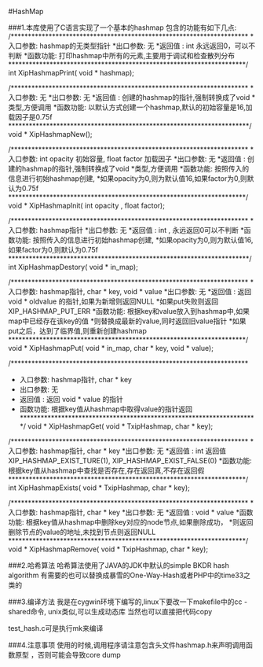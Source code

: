 #HashMap

###1.本库使用了C语言实现了一个基本的hashmap
包含的功能有如下几点:
/*********************************************************************
 *入口参数: hashmap的无类型指针
 *出口参数: 无
 *返回值  : int 永远返回0，可以不判断
 *函数功能: 打印hashmap中所有的元素,主要用于调试和检查散列分布
 *********************************************************************/
int XipHashmapPrint( void * hashmap);

/*********************************************************************
 *入口参数: 无
 *出口参数: 无
 *返回值  : 创建的hashmap的指针,强制转换成了void *类型,方便调用
 *函数功能: 以默认方式创建一个hashmap,默认的初始容量是16,加载因子是0.75f
 **********************************************************************/
void * XipHashmapNew();

/*********************************************************************
 *入口参数: int opacity 初始容量,  float factor 加载因子
 *出口参数: 无
 *返回值  : 创建的hashmap的指针,强制转换成了void *类型,方便调用
 *函数功能: 按照传入的信息进行初始hashmap创建,
 *如果opacity为0,则为默认值16,如果factor为0,则默认为0.75f
 *********************************************************************/
void * XipHashmapInit( int opacity , float factor);

/*********************************************************************
 *入口参数: hashmap指针
 *出口参数: 无
 *返回值  : int , 永远返回0可以不判断
 *函数功能: 按照传入的信息进行初始hashmap创建,
 *如果opacity为0,则为默认值16,如果factor为0,则默认为0.75f
 **********************************************************************/
int XipHashmapDestory( void * in_map);

/*********************************************************************
 *入口参数: hashmap指针, char * key, void * value
 *出口参数: 无
 *返回值  : 返回 void * oldvalue 的指针,如果为新增则返回NULL
 *如果put失败则返回XIP_HASHMAP_PUT_ERR
 *函数功能: 根据key和value放入到hashmap中,如果map中已经存在该key的值
 *则替换成最新的value,同时返回旧value指针
 *如果put之后，达到了临界值,则重新创建hashmap
 *********************************************************************/
void * XipHashmapPut( void * in_map, char * key, void * value);

/*********************************************************************
 * 入口参数: hashmap指针, char * key
 * 出口参数: 无
 * 返回值  : 返回 void * value 的指针
 * 函数功能: 根据key值从hashmap中取得value的指针返回
 *********************************************************************/
void * XipHashmapGet( void * TxipHashmap, char * key);

/*********************************************************************
 *入口参数: hashmap指针, char * key
 *出口参数: 无
 *返回值  : int 返回值XIP_HASHMAP_EXIST_TURE(1), XIP_HASHMAP_EXIST_FALSE(0)
 *函数功能: 根据key值从hashmap中查找是否存在,存在返回真,不存在返回假
 *********************************************************************/
int XipHashmapExists( void * TxipHashmap, char * key);

/*********************************************************************
 *入口参数: hashmap指针, char * key
 *出口参数: 无
 *返回值  : void * value
 *函数功能: 根据key值从hashmap中删除key对应的node节点,如果删除成功，
 *则返回删除节点的value的地址,未找到节点则返回NULL
 *********************************************************************/
void * XipHashmapRemove( void * TxipHashmap, char * key);


###2.哈希算法
哈希算法使用了JAVA的JDK中默认的simple BKDR hash algorithm
有需要的也可以替换成暴雪的One-Way-Hash或者PHP中的time33之类的

###3.编译方法
我是在cygwin环境下编写的,linux下要改一下makefile中的cc -shared命令, unix类似,可以生成动态库
当然也可以直接把代码copy

test_hash.c可是执行mk来编译


###4.注意事项
使用的时候,调用程序请注意包含头文件hashmap.h来声明调用函数原型 ，否则可能会导致core dump
